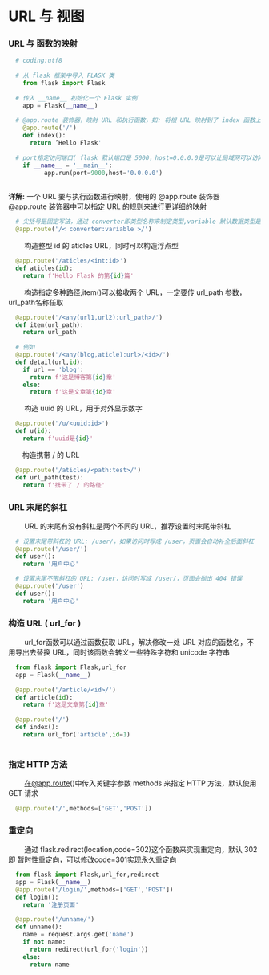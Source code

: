 # URL 与 视图
### URL 与 函数的映射
```python
  # coding:utf8
  
  # 从 flask 框架中导入 FLASK 类
    from flask import Flask
  
  # 传入 __name__ 初始化一个 Flask 实例
    app = Flask(__name__)
    
  # @app.route 装饰器，映射 URL 和执行函数，如: 将根 URL 映射到了 index 函数上
    @app.route('/')
    def index():
      return ’Hello Flask'
      
  # port指定访问端口( flask 默认端口是 5000，host=0.0.0.0是可以让局域网可以访问发的网址)
    if __name__ = '__main__':
          app.run(port=9000,host='0.0.0.0')
  
```
**详解:** 一个 URL 要与执行函数进行映射，使用的 @app.route 装饰器
&emsp;&emsp; @app.route 装饰器中可以指定 URL 的规则来进行更详细的映射


```python
  # 尖括号是固定写法，通过 converter即类型名称来制定类型,variable 默认数据类型是【字符串】
  @app.route('/< converter:variable >/')
```
&emsp;&emsp; 构造整型 id 的 aticles URL，同时可以构造浮点型

```python
  @app.route('/aticles/<int:id>')
  def aticles(id):
    return f'Hello Flask 的第{id}篇'
```
&emsp;&emsp; 构造指定多种路径,item()可以接收两个 URL，一定要传 url_path 参数，url_path名称任取

```python
  @app.route('/<any(url1,url2):url_path>/')
  def item(url_path):
    return url_path
    
  # 例如
  @app.route('/<any(blog,aticle):url>/<id>/')
  def detail(url,id):
    if url == 'blog':
      return f'这是博客第{id}章'
    else:
      return f'这是文章第{id}章'
```
&emsp;&emsp; 构造 uuid 的 URL，用于对外显示数字

```python
  @app.route('/u/<uuid:id>')
  def u(id):
    return f'uuid是{id}'
```
&emsp;&emsp;构造携带 / 的 URL

```python
  @app.route('/aticles/<path:test>/')
  def url_path(test):
    return f'携带了 / 的路径'

```

### URL 末尾的斜杠
&emsp;&emsp; URL 的末尾有没有斜杠是两个不同的 URL，推荐设置时末尾带斜杠

```python
  # 设置末尾带斜杠的 URL: /user/，如果访问时写成 /user，页面会自动补全后面斜杠
  @app.route('/user/')
  def user():
    return '用户中心'
    
  # 设置末尾不带斜杠的 URL: /user，访问时写成 /user/，页面会抛出 404 错误
  @app.route('/user')
  def user():
    return '用户中心'

```

### 构造 URL ( url_for )
&emsp;&emsp; url_for函数可以通过函数获取 URL，解决修改一处 URL 对应的函数名，不用导出去替换 URL，同时该函数会转义一些特殊字符和 unicode 字符串


```python
  from flask import Flask,url_for
  app = Flask(__name__)
  
  @app.route('/article/<id>/')
  def article(id):
    return f'这是文章第{id}章'
    
  @app.route('/')
  def index():
    return url_for('article',id=1)
    
```
### 指定 HTTP 方法
&emsp;&emsp; 在@app.route()中传入关键字参数 methods 来指定 HTTP 方法，默认使用 GET 请求


```python
  @app.route('/',methods=['GET','POST'])

```
### 重定向
&emsp;&emsp; 通过 flask.redirect(location,code=302)这个函数来实现重定向，默认 302 即 暂时性重定向，可以修改code=301实现永久重定向
```python
  from flask import Flask,url_for,redirect
  app = Flask(__name__)
  @app.route('/login/',methods=['GET','POST'])
  def login():
    return '注册页面'
    
  @app.route('/unname/')
  def unname():
    name = request.args.get('name')
    if not name:
      return redirect(url_for('login'))
    else:
      return name

```














  
    



    


  










